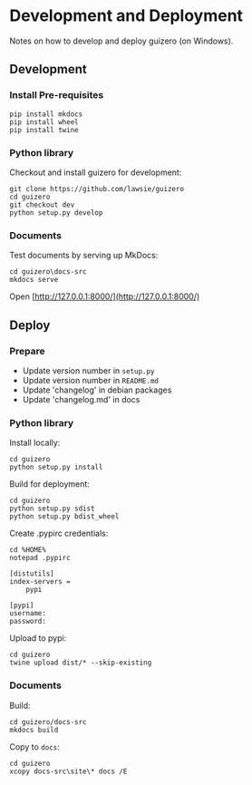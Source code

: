 # Development and Deployment

Notes on how to develop and deploy guizero (on Windows).

## Development

### Install Pre-requisites

```
pip install mkdocs
pip install wheel
pip install twine
```

### Python library

Checkout and install guizero for development:

```
git clone https://github.com/lawsie/guizero
cd guizero
git checkout dev
python setup.py develop
```

### Documents

Test documents by serving up MkDocs:

```
cd guizero\docs-src
mkdocs serve
```

Open [http://127.0.0.1:8000/](http://127.0.0.1:8000/) 

## Deploy

### Prepare

- Update version number in `setup.py`
- Update version number in `README.md`
- Update 'changelog' in debian packages
- Update 'changelog.md' in docs

### Python library

Install locally:

```
cd guizero
python setup.py install
```

Build for deployment:

```
cd guizero
python setup.py sdist
python setup.py bdist_wheel
```

Create .pypirc credentials:

```
cd %HOME%
notepad .pypirc
```

```
[distutils]
index-servers =
    pypi

[pypi]
username:
password:
```

Upload to pypi:

```
cd guizero
twine upload dist/* --skip-existing
```

### Documents

Build:

```
cd guizero/docs-src
mkdocs build
```

Copy to `docs`:

```
cd guizero
xcopy docs-src\site\* docs /E
```
